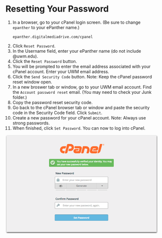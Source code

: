 # Resetting Your Password

1. In a browser, go to your cPanel login screen. \(Be sure to change `epanther` to your ePanther name.\)<p><pre><code>epanther.digitalmediadrive.com/cpanel
</code></pre></p>
2. Click `Reset Password`.
3. In the Username field, enter your ePanther name \(do not include @uwm.edu\).
4. Click the `Reset Password` button.
5. You will be prompted to enter the email address associated with your cPanel account. Enter your UWM email address.
6. Click the `Send Security Code` button. Note: Keep the cPanel password reset window open. 
7. In a new broswer tab or window, go to your UWM email account. Find the `Account password reset` email. \(You may need to check your Junk folder.\)
8. Copy the password reset security code. 
9. Go back to the cPanel browser tab or window and paste the security code in the Security Code field. Click `Submit`.
10. Create a new password for your cPanel account. Note: Always use strong passwords. 
11. When finished, click `Set Password`. You can now to log into cPanel.

![Performing a cPanel password reset.](/assets/cpanel-password-reset.png)



